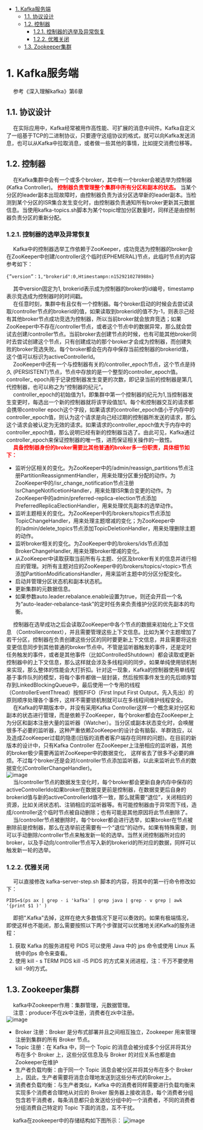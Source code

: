 <!-- TOC -->

- [1. Kafka服务端](#1-kafka服务端)
    - [1.1. 协议设计](#11-协议设计)
    - [1.2. 控制器](#12-控制器)
        - [1.2.1. 控制器的选举及异常恢复](#121-控制器的选举及异常恢复)
        - [1.2.2. 优雅关闭](#122-优雅关闭)
    - [1.3. Zookeeper集群](#13-zookeeper集群)

<!-- /TOC -->

# 1. Kafka服务端  
&emsp; 参考《深入理解kafka》第6章
<!-- 
https://mp.weixin.qq.com/s?__biz=MzIzNTIzNzYyNw==&mid=2247483919&idx=1&sn=ee4c393dabadcecd51b34380425d227a&chksm=e8eb7b9bdf9cf28da20a8083d772d6744850256e7b338aa79225889c69f8395ab6019808d946&scene=178&cur_album_id=1338677566013800448#rd
-->

## 1.1. 协议设计
&emsp; 在实际应用中，Kafka经常被用作高性能、可扩展的消息中间件。Kafka自定义了一组基于TCP的二进制协议，只要遵守这组协议的格式，就可以向Kafka发送消息，也可以从Kafka中拉取消息，或者做一些其他的事情，比如提交消费位移等。  

## 1.2. 控制器  
&emsp; 在Kafka集群中会有一个或多个broker，其中有一个broker会被选举为控制器(Kafka Controller)。 **<font color = "red">控制器负责管理整个集群中所有分区和副本的状态。</font>** 当某个分区的leader副本出现故障时，由控制器负责为该分区选举新的leader副本。当检测到某个分区的ISR集合发生变化时，由控制器负责通知所有broker更新其元数据信息。当使用kafka-topics.sh脚本为某个topic增加分区数量时，同样还是由控制器负责分区的重新分配。  

### 1.2.1. 控制器的选举及异常恢复  
&emsp; Kafka中的控制器选举工作依赖于ZooKeeper，成功竞选为控制器的broker会在ZooKeeper中创建/controller这个临时(EPHEMERAL)节点，此临时节点的内容参考如下：  
    
    {”version”：1,"brokerid":0,Htimestampn:n1529210278988n}
&emsp; 其中version固定为1, brokerid表示成为控制器的broker的id编号，timestamp表示竞选成为控制器时的时间戳。   
&emsp; 在任意时刻，集群中有且仅有一个控制器。每个broker启动的时候会去尝试读取/controller节点的brokerid的值，如果读取到brokerid的值不为-1，则表示己经有其他broker节点成功竞选为控制器，所以当前broker就会放弃竞选；如果ZooKeeper中不存在/controller节点，或者这个节点中的数据异常，那么就会尝试去创建/controller节点。当前broker去创建节点的时候，也有可能其他broker同时去尝试创建这个节点，只有创建成功的那个broker才会成为控制器，而创建失败的broker竞选失败。每个broker都会在内存中保存当前控制器的brokerid值，这个值可以标识为activeControllerId。  
&emsp; ZooKeeper中还有一个与控制器有关的/controller_epoch节点，这个节点是持久 (PERSISTENT)节点，节点中存放的是一个整型的controller_epoch值。controller_ epoch用于记录控制器发生变更的次数，即记录当前的控制器是第几代控制器，也可以称之为“控制器的纪元”。  
&emsp; controller_epoch的初始值为1，即集群中第一个控制器的纪元为1,当控制器发生变更时，每选出一个新的控制器就将该字段值加1。每个和控制器交互的请求都会携带controller epoch这个字段，如果请求的controller_epoch值小于内存中的controller_epoch值，则认为这个请求是向己经过期的控制器所发送的请求，那么这个请求会被认定为无效的请求。如果请求的controller_epoch值大于内存中的controller_epoch值，那么说明已经有新的控制器当选了。由此可见，Kafka通过controller_epoch来保证控制器的唯一性，进而保证相关操作的一致性。  
&emsp; **<font color =red>具备控制器身份的broker需要比其他普通的broker多一份职责，具体细节如下：</font>**  

* 监听分区相关的变化。为ZooKeeper中的/admin/reassign_partitions节点注册PartitionReassignmentHandler，用来处理分区重分配的动作。为ZooKeeper中的/isr_change_notification节点注册 IsrChangeNotificetionHandler，用来处理ISR集合变更的动作。为ZooKeeper中的admin/preferred-replica-election节点添加PreferredReplicaElectionHandler，用来处理优先副本的选举动作。
* 监听主题相关的变化。为ZooKeeper中的/brokers/topics节点添加TopicChangeHandler，用来处理主题增减的变化；为ZooKeeper中的/admin/delete_topics节点添加TopicDeletionHandler，用来处理删除主题的动作。
* 监听broker相关的变化。为ZooKeeper中的/brokers/ids节点添加BrokerChangeHandler, 用来处理broker增减的变化。
* 从ZooKeeper中读取获取当前所有与主题、分区及broker有关的信息并进行相应的管理。对所有主题对应的ZooKeeper中的/brokers/topics/\<topic>节点添加PartitionModificationsHandler，用来监听主题中的分区分配变化。
* 启动并管理分区状态机和副本状态机。
* 更新集群的元数据信息。
* 如果参数auto.leader.rebalance.enable设置为true，则还会开启一个名为“auto-leader-rebalance-task”的定时任务来负责维护分区的优先副本的均衡。  

&emsp; 控制器在选举成功之后会读取ZooKeeper中各个节点的数据来初始化上下文信息 （Controllercontext），并且需要管理这些上下文信息。比如为某个主题增加了若干分区，控制器在负责创建这些分区的同时要更新上下文信息，并且需要将这些变更信息同步到其他普通的broker节点中。不管是监听器触发的事件，还是定时任务触发的事件，或者是其他事件（比如ControlledShutdown）都会读取或更新控制器中的上下文信息，那么这样就会涉及多线程间的同步。如果单纯使用锁机制来实现，那么整体的性能会大打折扣。针对这一现象，Kafka的控制器使用单线程基于事件队列的模型，将每个事件都做一层封装，然后按照事件发生的先后顺序暂存到LinkedBlockingQueue中，最后使用一个专用的线程（ControllerEventThread）按照FIFO（First Input First Output，先入先出）的原则顺序处理各个事件，这样不需要锁机制就可以在多线程间维护线程安全。  
&emsp; 在Kafka的早期版本中，并没有采用Kafka Controller这样一个概念来对分区和副本的状态进行管理，而是依赖于ZooKeeper，每个broker都会在ZooKeeper上为分区和副本注册大量的监听器（Watcher）。当分区或副本状态变化时，会唤醒很多不必要的监听器，这种严重依赖ZooKeeper的设计会有脑裂、羊群效应，以及造成ZooKeeper过载的隐患(旧版的消费者客户端存在同样的问题)。在目前的新版本的设计中，只有Kafka Controller 在ZooKeeper上注册相应的监听器，其他的broker极少需要再监听ZooKeeper中的数据变化， 这样省去了很多不必要的麻烦。不过每个broker还是会对/controller节点添加监听器，以此来监听此节点的数据变化(ControllerChangeHandler)。  
![image](https://gitee.com/wt1814/pic-host/raw/master/images/microService/mq/kafka/kafka-71.png)    
&emsp; 当/controller节点的数据发生变化时，每个broker都会更新自身内存中保存的activeControllerldo如果broker在数据变更前是控制器，在数据变更后自身的brokerid值与新的activeControllerld值不一致，那么就需要“退位”，关闭相应的资源，比如关闭状态机、注销相应的监听器等。有可能控制器由于异常而下线，造成/controller这个临时节点被自动删除；也有可能是其他原因将此节点删除了。   
&emsp; 当/controller节点被删除时，每个broker都会进行选举，如果broker在节点被删除前是控制器，那么在选举前还需要有一个“退位”的动作。如果有特殊需要，则可以手动删除/controller节点来触发新一轮的选举。当然关闭控制器所对应的broker，以及手动向/controller节点写入新的brokerid的所对应的数据，同样可以触发新一轮的选举。  

### 1.2.2. 优雅关闭  
&emsp; 可以直接修改 kafka-server-step.sh 脚本的内容，将其中的第一行命令修改如下：  

    PIDS=$(ps ax | grep - i 'kafka' | grep java | grep - v grep | awk  '{print $1 )' )  

&emsp; 即把“\.Kafka”去掉，这样在绝大多数情况下是可以奏效的。如果有极端情况，即使这样也不能闭，那么需要按照以下两个步骤就可以优雅地关闭Kafka的服务进程：
1. 获取 Kafka 的服务进程号 PIDS 可以使用 Java 中的 jps 命令或使用 Linux 系统中的ps 命令来查看。
2. 使用 kill - s TERM PIDS kill -l5 PIDS 的方式来关闭进程，注：千万不要使用kill -9的方式。

## 1.3. Zookeeper集群  
&emsp; kafka中Zookeeper作用：集群管理，元数据管理。  
&emsp; 注意：producer不在zk中注册，消费者在zk中注册。  
![image](https://gitee.com/wt1814/pic-host/raw/master/images/microService/mq/kafka/kafka-4.png)  
* Broker 注册：Broker 是分布式部署并且之间相互独立，Zookeeper 用来管理注册到集群的所有 Broker 节点。
* Topic 注册：在 Kafka 中，同一个 Topic 的消息会被分成多个分区并将其分布在多个 Broker 上，这些分区信息及与 Broker 的对应关系也都是由Zookeeper在维护
* 生产者负载均衡：由于同一个 Topic 消息会被分区并将其分布在多个 Broker 上，因此，生产者需要将消息合理地发送到这些分布式的Broker上。
* 消费者负载均衡：与生产者类似，Kafka 中的消费者同样需要进行负载均衡来实现多个消费者合理地从对应的 Broker 服务器上接收消息，每个消费者分组包含若干消费者，每条消息都只会发送给分组中的一个消费者，不同的消费者分组消费自己特定的 Topic 下面的消息，互不干扰。  

&emsp; kafka在zookeeper中的存储结构如下图所示： 
![image](https://gitee.com/wt1814/pic-host/raw/master/images/microService/mq/kafka/kafka-21.png)  



<!-- 

Zookeeper 是 Kafka 用来负责集群元数据管理、控制器选举等操作的。Producer 是负责将消息发送到 Broker 的，Broker 负责将消息持久化到磁盘，而 Consumer 是负责从Broker 订阅并消费消息。


![image](https://gitee.com/wt1814/pic-host/raw/master/images/microService/mq/kafka/kafka-4.png)  
* Broker 注册：Broker 是分布式部署并且之间相互独立，Zookeeper 用来管理注册到集群的所有 Broker 节点。
* Topic 注册：在 Kafka 中，同一个 Topic 的消息会被分成多个分区并将其分布在多个 Broker 上，这些分区信息及与 Broker 的对应关系也都是由 Zookeeper 在维护
* 生产者负载均衡：由于同一个 Topic 消息会被分区并将其分布在多个 Broker 上，因此，生产者需要将消息合理地发送到这些分布式的 Broker 上。
* 消费者负载均衡：与生产者类似，Kafka 中的消费者同样需要进行负载均衡来实现多个消费者合理地从对应的 Broker 服务器上接收消息，每个消费者分组包含若干消费者，每条消息都只会发送给分组中的一个消费者，不同的消费者分组消费自己特定的 Topic 下面的消息，互不干扰。

-->


